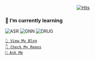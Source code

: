<div align=center>

[![Hits](https://hits.seeyoufarm.com/api/count/incr/badge.svg?url=https%3A%2F%2Fgithub.com%2Fur-luella)](https://hits.seeyoufarm.com)
</div>

### 🌱 I’m currently learning
![ASR](https://img.shields.io/badge/ASR-Automatic%20Speech%20Recognition-blue)
![GNN](https://img.shields.io/badge/GNN-Graph%20Neural%20Network-blueviolet)
![DRUG](https://img.shields.io/badge/DRUG-Drug%20Repositioning-ff69b4)

[` 👆 View My Blog `](velog.io/@ur-luella)  
[` 👇 Check My Repos `](https://github.com/ur-luella?tab=repositories)  
[` 👋 Ask Me `](https://github.com/ur-luella/ur-luella/issues/new)

